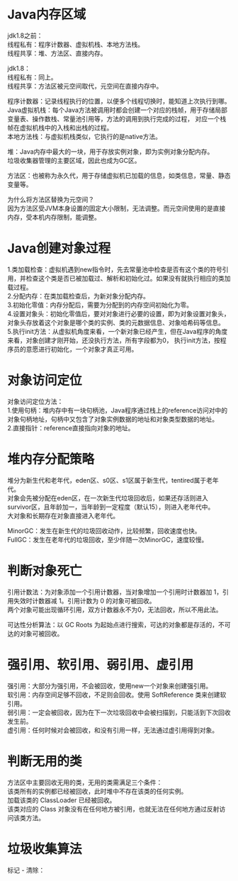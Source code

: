 # Java内存区域
jdk1.8之前：  
线程私有：程序计数器、虚拟机栈、本地方法栈。  
线程共享：堆、方法区、直接内存。  

jdk1.8：  
线程私有：同上。  
线程共享：方法区被元空间取代，元空间在直接内存中。  

程序计数器：记录线程执行的位置，以便多个线程切换时，能知道上次执行到哪。  
Java虚拟机栈：每个Java方法被调用时都会创建一个对应的栈帧，用于存储局部变量表、操作数栈、常量池引用等，方法的调用到执行完成的过程，
对应一个栈帧在虚拟机栈中的入栈和出栈的过程。  
本地方法栈：与虚拟机栈类似，它执行的是native方法。  

堆：Java内存中最大的一块，用于存放实例对象，即为实例对象分配内存。  
垃圾收集器管理的主要区域，因此也成为GC区。  

方法区：也被称为永久代，用于存储虚拟机已加载的信息，如类信息，常量、静态变量等。  

为什么将方法区替换为元空间？  
因为方法区受JVM本身设置的固定大小限制，无法调整。而元空间使用的是直接内存，受本机内存限制，能调整。  

# Java创建对象过程
1.类加载检查：虚拟机遇到new指令时，先去常量池中检查是否有这个类的符号引用，并检查这个类是否已被加载过、解析和初始化过。如果没有就执行相应的类加载过程。  
2.分配内存：在类加载检查后，为新对象分配内存。  
3.初始化零值：内存分配后，需要为分配到的内存空间初始化为零。  
4.设置对象头：初始化零值后，要对对象进行必要的设置，即为对象设置对象头，对象头存放着这个对象是哪个类的实例、类的元数据信息、对象哈希码等信息。  
5.执行init方法：从虚拟机角度来看，一个新对象已经产生，但在Java程序的角度来看，对象创建才刚开始，还没执行<init>方法，所有字段都为0，
  执行init方法，按程序员的意愿进行初始化，一个对象才真正可用。  
  
# 对象访问定位
对象访问定位方法：  
1.使用句柄：堆内存中有一块句柄池，Java程序通过栈上的reference访问对中的对象句柄地址，句柄中又包含了对象实例数据的地址和对象类型数据的地址。  
2.直接指针：reference直接指向对象的地址。  

# 堆内存分配策略
堆分为新生代和老年代，eden区、s0区、s1区属于新生代，tentired属于老年代。  
对象会先被分配在eden区，在一次新生代垃圾回收后，如果还存活则进入survivor区，且年龄加一，当年龄到一定程度（默认15），则进入老年代中。  
大对象和长期存在对象直接进入老年代。  

MinorGC：发生在新生代的垃圾回收动作，比较频繁，回收速度也快。  
FullGC：发生在老年代的垃圾回收，至少伴随一次MinorGC，速度较慢。  

# 判断对象死亡
引用计数法：为对象添加一个引用计数器，当对象增加一个引用时计数器加 1，引用失效时计数器减 1。引用计数为 0 的对象可被回收。  
两个对象可能出现循环引用，双方计数器永不为0，无法回收，所以不用此法。  

可达性分析算法：以 GC Roots 为起始点进行搜索，可达的对象都是存活的，不可达的对象可被回收。  

# 强引用、软引用、弱引用、虚引用
强引用：大部分为强引用，不会被回收，使用new一个对象来创建强引用。  
软引用：内存空间足够不回收，不足则会回收。使用 SoftReference 类来创建软引用。  
弱引用：一定会被回收，因为在下一次垃圾回收中会被扫描到，只能活到下次回收发生前。  
虚引用：任何时候对会被回收，和没有引用一样，无法通过虚引用得到对象。  

# 判断无用的类
方法区中主要回收无用的类，无用的类需满足三个条件：  
该类所有的实例都已经被回收，此时堆中不存在该类的任何实例。  
加载该类的 ClassLoader 已经被回收。  
该类对应的 Class 对象没有在任何地方被引用，也就无法在任何地方通过反射访问该类方法。  

# 垃圾收集算法
标记 - 清除：  


